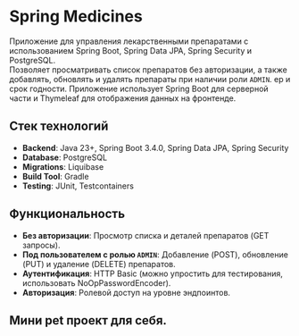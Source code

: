 # Spring Medicines

Приложение для управления лекарственными препаратами с использованием Spring Boot, Spring Data JPA, Spring Security и PostgreSQL.  
Позволяет просматривать список препаратов без авторизации, а также добавлять, обновлять и удалять препараты при наличии роли `ADMIN`.
ер и срок годности. Приложение использует Spring Boot для серверной части и Thymeleaf для отображения данных на фронтенде.

## Стек технологий

- **Backend**: Java 23+, Spring Boot 3.4.0, Spring Data JPA, Spring Security
- **Database**: PostgreSQL
- **Migrations**: Liquibase
- **Build Tool**: Gradle
- **Testing**: JUnit, Testcontainers

## Функциональность

- **Без авторизации**: Просмотр списка и деталей препаратов (GET запросы).
- **Под пользователем с ролью `ADMIN`**: Добавление (POST), обновление (PUT) и удаление (DELETE) препаратов.
- **Аутентификация**: HTTP Basic (можно упростить для тестирования, использовать NoOpPasswordEncoder).
- **Авторизация**: Ролевой доступ на уровне эндпоинтов.

## Мини pet проект для себя.

